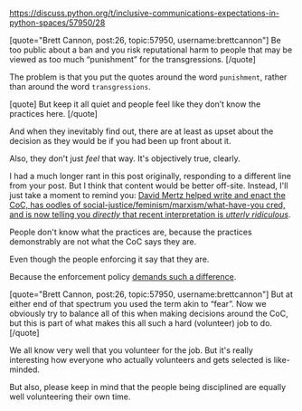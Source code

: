 https://discuss.python.org/t/inclusive-communications-expectations-in-python-spaces/57950/28

[quote="Brett Cannon, post:26, topic:57950, username:brettcannon"]
Be too public about a ban and you risk reputational harm to people that may be viewed as too much “punishment” for the transgressions.
[/quote]

The problem is that you put the quotes around the word `punishment`, rather than around the word `transgressions`.

[quote]
But keep it all quiet and people feel like they don’t know the practices here.
[/quote]

And when they inevitably find out, there are at least as upset about the decision as they would be if you had been up front about it.

Also, they don't just *feel* that way. It's objectively true, clearly.

I had a much longer rant in this post originally, responding to a different line from your post. But I think that content would be better off-site. Instead, I'll just take a moment to remind you: [David Mertz helped write and enact the CoC, has oodles of social-justice/feminism/marxism/what-have-you cred, and is now telling you *directly* that recent interpretation is *utterly ridiculous*](https://discuss.python.org/t/why-im-leaving-discuss-python-org/58093/61).

People don't know what the practices are, because the practices demonstrably are not what the CoC says they are.

Even though the people enforcing it say that they are.

Because the enforcement policy [demands such a difference](https://discuss.python.org/t/im-leaving-too/58408/2).

[quote="Brett Cannon, post:26, topic:57950, username:brettcannon"]
But at either end of that spectrum you used the term akin to “fear”. Now we obviously try to balance all of this when making decisions around the CoC, but this is part of what makes this all such a hard (volunteer) job to do.
[/quote]

We all know very well that you volunteer for the job. But it's really interesting how everyone who actually volunteers and gets selected is like-minded.

But also, please keep in mind that the people being disciplined are equally well volunteering their own time.
